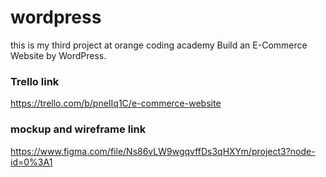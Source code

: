 # wordpress
this is my third project at orange coding academy Build an E-Commerce Website by WordPress.
### Trello link 
https://trello.com/b/pneIIq1C/e-commerce-website
### mockup and wireframe link
https://www.figma.com/file/Ns86vLW9wgqvffDs3qHXYm/project3?node-id=0%3A1
